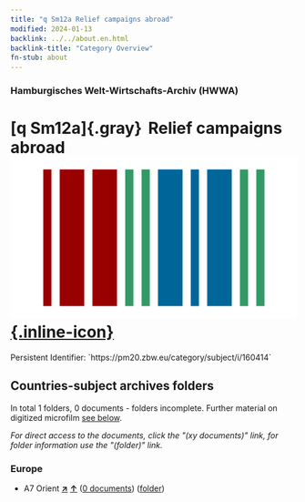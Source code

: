 ```yaml
---
title: "q Sm12a Relief campaigns abroad"
modified: 2024-01-13
backlink: ../../about.en.html
backlink-title: "Category Overview"
fn-stub: about
---
```


### Hamburgisches Welt-Wirtschafts-Archiv (HWWA)

# [q Sm12a]{.gray}&#8201; Relief campaigns abroad &#160; [![Wikidata](/images/Wikidata-logo.svg "Wikidata"){.inline-icon}](http://www.wikidata.org/entity/Q104711383)

<div class="hint">Persistent Identifier: `https://pm20.zbw.eu/category/subject/i/160414`</div>







## Countries-subject archives folders







In total 1 folders, 0 documents - folders incomplete. Further material on digitized microfilm [see below](#filmsections).

_For direct access to the documents, click the "(xy documents)" link, for folder information use the "(folder)" link._



### Europe

- A7 Orient [**&nearr;**](../../../geo/i/140902/about.en.html "Orient (all folders)") [**&uarr;**](../../../geo/about.en.html#A7 "Country category system") (<a href="https://pm20.zbw.eu/iiifview/folder/sh/140902,160414" title="about: Orient : Relief campaigns abroad" target="_blank">0 documents</a>) ([folder](../../../../folder/sh/1409xx/140902/1604xx/160414/about.en.html))



<a id="filmsections" />













